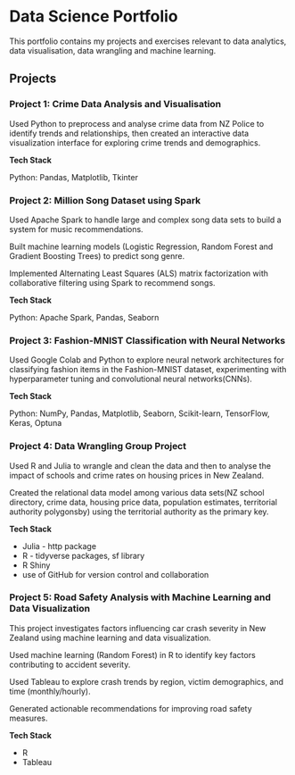 # Data Science Portfolio
This portfolio contains my projects and exercises relevant to data analytics, data visualisation, data wrangling and machine learning.

## Projects
### Project 1: Crime Data Analysis and Visualisation

Used Python to preprocess and analyse crime data from NZ Police to identify trends and relationships, then created an interactive data visualization interface for exploring crime trends and demographics.

**Tech Stack**

Python: Pandas, Matplotlib, Tkinter

### Project 2: Million Song Dataset using Spark

Used Apache Spark to handle large and complex song data sets to build a system for music recommendations. 

Built machine learning models (Logistic Regression, Random Forest and Gradient Boosting Trees) to predict song genre.

Implemented Alternating Least Squares (ALS) matrix factorization with collaborative filtering using Spark to recommend songs.

**Tech Stack**

Python: Apache Spark, Pandas, Seaborn

### Project 3: Fashion-MNIST Classification with Neural Networks

Used Google Colab and Python to explore neural network architectures for classifying fashion items in the Fashion-MNIST dataset, experimenting with hyperparameter tuning and convolutional neural networks(CNNs).

**Tech Stack**

Python: NumPy, Pandas, Matplotlib, Seaborn, Scikit-learn, TensorFlow, Keras, Optuna

### Project 4: Data Wrangling Group Project

Used R and Julia to wrangle and clean the data and then to analyse the impact of schools and crime rates on housing prices in New Zealand.

Created the relational data model among various data sets(NZ school directory, crime data, housing price data, population estimates, territorial authority polygonsby) using the territorial authority as the primary key.

**Tech Stack**

- Julia - http package
- R - tidyverse packages, sf library
- R Shiny
- use of GitHub for version control and collaboration

### Project 5: Road Safety Analysis with Machine Learning and Data Visualization


This project investigates factors influencing car crash severity in New Zealand using machine learning and data visualization.

Used machine learning (Random Forest) in R to identify key factors contributing to accident severity.

Used Tableau to explore crash trends by region, victim demographics, and time (monthly/hourly).

Generated actionable recommendations for improving road safety measures.

**Tech Stack**

- R
- Tableau
